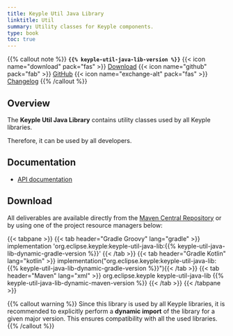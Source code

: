 ```yaml
---
title: Keyple Util Java Library
linktitle: Util
summary: Utility classes for Keyple components.
type: book
toc: true
---
```


{{% callout note %}}
**`{{% keyple-util-java-lib-version %}}`**
<span class="component-metadata">{{< icon name="download" pack="fas" >}} [Download](#download)</span>
<span class="component-metadata">{{< icon name="github" pack="fab" >}} [GitHub](https://github.com/eclipse/keyple-util-java-lib/)</span>
<span class="component-metadata">{{< icon name="exchange-alt" pack="fas" >}} [Changelog](https://github.com/eclipse/keyple-util-java-lib/blob/main/CHANGELOG.md)</span>
{{% /callout %}}

## Overview

The **Keyple Util Java Library** contains utility classes used by all Keyple libraries.

Therefore, it can be used by all developers.

## Documentation

* [API documentation](https://eclipse.github.io/keyple-util-java-lib)

## Download

All deliverables are available directly from the [Maven Central Repository](https://search.maven.org/search?q=a:keyple-util-java-lib) or by using one of the project resource managers below:

{{< tabpane >}}
{{< tab header="Gradle Groovy" lang="gradle" >}}
implementation 'org.eclipse.keyple:keyple-util-java-lib:{{% keyple-util-java-lib-dynamic-gradle-version %}}'
{{< /tab >}}
{{< tab header="Gradle Kotlin" lang="kotlin" >}}
implementation("org.eclipse.keyple:keyple-util-java-lib:{{% keyple-util-java-lib-dynamic-gradle-version %}}"){{< /tab >}}
{{< tab header="Maven" lang="xml" >}}
<dependency>
  <groupId>org.eclipse.keyple</groupId>
  <artifactId>keyple-util-java-lib</artifactId>
  <version>{{% keyple-util-java-lib-dynamic-maven-version %}}</version>
</dependency>
{{< /tab >}}
{{< /tabpane >}}

{{% callout warning %}}
Since this library is used by all Keyple libraries, it is recommended to explicitly perform a **dynamic import** of the library for a given major version.
This ensures compatibility with all the used libraries.
{{% /callout %}}
